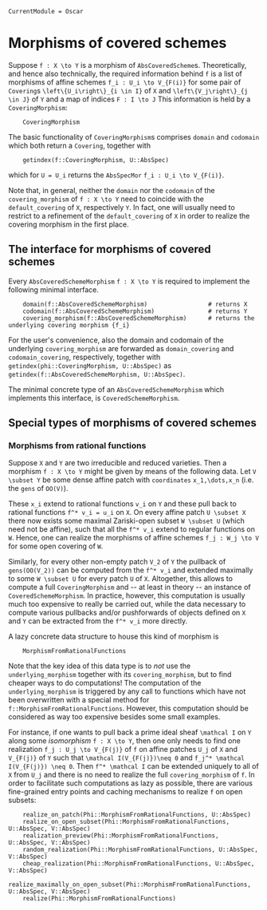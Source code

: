 ```@meta
CurrentModule = Oscar
```

# Morphisms of covered schemes

Suppose ``f : X \to Y`` is a morphism of `AbsCoveredScheme`s. Theoretically, and hence 
also technically, the required information behind ``f`` is a list of morphisms 
of affine schemes ``f_i : U_i \to V_{F(i)}`` for some pair of `Covering`s ``\left\{U_i\right\}_{i \in I}``
of ``X`` and ``\left\{V_j\right\}_{j \in J}`` of ``Y`` and a map of indices ``F : I \to J``
This information is held by a `CoveringMorphism`:
```@docs 
    CoveringMorphism
```
The basic functionality of `CoveringMorphism`s comprises `domain` and `codomain` which 
both return a `Covering`, together with 
```
    getindex(f::CoveringMorphism, U::AbsSpec)
```
which for ``U = U_i`` returns the `AbsSpecMor` ``f_i : U_i \to V_{F(i)}``.

Note that, in general, neither the `domain` nor the `codomain` of the `covering_morphism` of 
`f : X \to Y` need to coincide with the `default_covering` of ``X``, respectively ``Y``. 
In fact, one will usually need to restrict to a refinement of the `default_covering` of ``X``
in order to realize the covering morphism in the first place. 

## The interface for morphisms of covered schemes
Every `AbsCoveredSchemeMorphism` ``f : X \to Y`` is required to implement the following minimal 
interface.
```
    domain(f::AbsCoveredSchemeMorphism)                 # returns X
    codomain(f::AbsCoveredSchemeMorphism)               # returns Y
    covering_morphism(f::AbsCoveredSchemeMorphism)      # returns the underlying covering morphism {f_i}
```
For the user's convenience, also the domain and codomain 
of the underlying `covering_morphism` are forwarded as `domain_covering` and 
`codomain_covering`, respectively, together with `getindex(phi::CoveringMorphism, U::AbsSpec)` 
as `getindex(f::AbsCoveredSchemeMorphism, U::AbsSpec)`.
    
The minimal concrete type of an `AbsCoveredSchemeMorphism` which 
implements this interface, is `CoveredSchemeMorphism`.

## Special types of morphisms of covered schemes

### Morphisms from rational functions

Suppose ``X`` and ``Y`` are two irreducible and reduced varieties. Then a morphism 
``f : X \to Y`` might be given by means of the following data. Let ``V \subset Y`` be 
some dense affine patch with `coordinates` ``x_1,\dots,x_n`` (i.e. the `gens` of `OO(V)`). 

These ``x_i`` extend to rational functions ``v_i`` on ``Y`` and these pull back to rational functions 
``f^* v_i = u_i`` on ``X``. On every affine patch ``U \subset X`` there now exists 
some maximal Zariski-open subset ``W \subset U`` (which need not be affine), such that 
all the ``f^* v_i`` extend to regular functions on ``W``. Hence, one can realize the 
morphisms of affine schemes ``f_j : W_j \to V`` for some open covering of ``W``. 

Similarly, for every other non-empty patch ``V_2`` of ``Y`` the pullback of `gens(OO(V_2))` can 
be computed from the ``f^* v_i`` and extended maximally to some ``W \subset U`` for every patch 
``U`` of ``X``. Altogether, this allows to compute a full `CoveringMorphism` and 
-- at least in theory -- an instance of `CoveredSchemeMorphism`. In practice, 
however, this computation is usually much too expensive to really be carried out, while 
the data necessary to compute various pullbacks and/or pushforwards of objects defined 
on ``X`` and ``Y`` can be extracted from the ``f^* v_i`` more directly. 

A lazy concrete data structure to house this kind of morphism is 
```@docs
    MorphismFromRationalFunctions
```
Note that the key idea of this data type is to *not* use the `underlying_morphism` 
together with its `covering_morphism`, but to find cheaper ways to do computations! 
The computation of the `underlying_morphism` is triggered by any call to functions 
which have not been overwritten with a special method for `f::MorphismFromRationalFunctions`. 
However, this computation should be considered as way too expensive besides some small examples. 

For instance, if one wants to pull back a prime ideal sheaf ``\mathcal I`` on ``Y`` along 
some *isomorphism* ``f : X \to Y``, then one only needs to find one realization 
``f_j : U_j \to V_{F(j)}`` of ``f`` on affine patches ``U_j`` of ``X`` and ``V_{F(j)}`` 
of ``Y`` such that ``\mathcal I(V_{F(j)})\neq 0`` and ``f_j^* \mathcal I(V_{F(j)}) \neq 0``. 
Then ``f^* \mathcal I`` can be extended uniquely to all of ``X`` from ``U_j`` and 
there is no need to realize the full `covering_morphism` of ``f``.
In order to facilitate such computations as lazy as possible, there are various fine-grained 
entry points and caching mechanisms to realize ``f`` on open subsets:
```@docs
    realize_on_patch(Phi::MorphismFromRationalFunctions, U::AbsSpec)
    realize_on_open_subset(Phi::MorphismFromRationalFunctions, U::AbsSpec, V::AbsSpec)
    realization_preview(Phi::MorphismFromRationalFunctions, U::AbsSpec, V::AbsSpec)
    random_realization(Phi::MorphismFromRationalFunctions, U::AbsSpec, V::AbsSpec)
    cheap_realization(Phi::MorphismFromRationalFunctions, U::AbsSpec, V::AbsSpec)
    realize_maximally_on_open_subset(Phi::MorphismFromRationalFunctions, U::AbsSpec, V::AbsSpec)
    realize(Phi::MorphismFromRationalFunctions)
```

